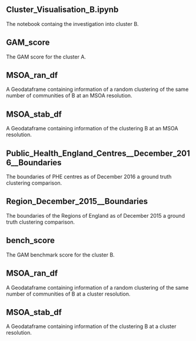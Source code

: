 ## Cluster_Visualisation_B.ipynb
The notebook containg the investigation into cluster B.

## GAM_score
The GAM score for the cluster A.

## MSOA_ran_df
A Geodataframe containing information of a random clustering of the same number of communities of B at an MSOA resolution.

## MSOA_stab_df
A Geodataframe containing information of the clustering B at an MSOA resolution.

## Public_Health_England_Centres__December_2016__Boundaries
The boundaries of PHE centres as of December 2016 a ground truth clustering comparison.

## Region_December_2015__Boundaries
The boundaries of the Regions of England as of December 2015 a ground truth clustering comparison.

## bench_score
The GAM benchmark score for the cluster B.

## MSOA_ran_df
A Geodataframe containing information of a random clustering of the same number of communities of B at a cluster resolution.

## MSOA_stab_df
A Geodataframe containing information of the clustering B at a cluster resolution.

